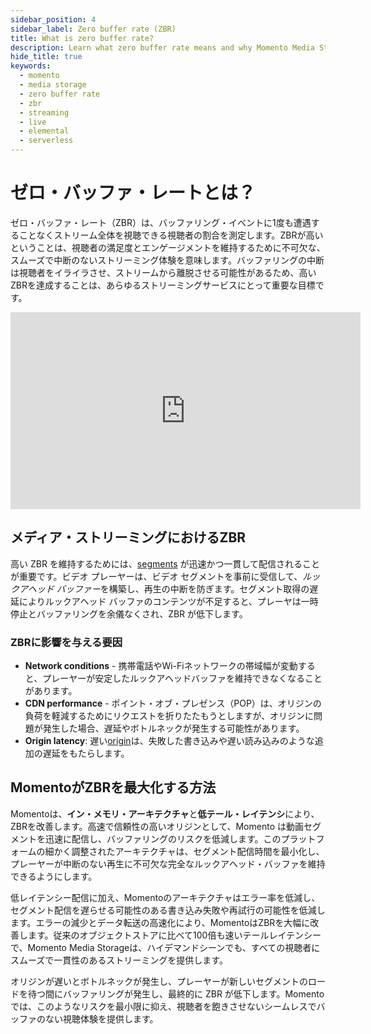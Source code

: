 ```yaml
---
sidebar_position: 4
sidebar_label: Zero buffer rate (ZBR)
title: What is zero buffer rate?
description: Learn what zero buffer rate means and why Momento Media Storage is the perfect option to get it.
hide_title: true
keywords:
  - momento
  - media storage
  - zero buffer rate
  - zbr
  - streaming
  - live
  - elemental
  - serverless
---
```


# ゼロ・バッファ・レートとは？

ゼロ・バッファ・レート（ZBR）は、バッファリング・イベントに1度も遭遇することなくストリーム全体を視聴できる視聴者の割合を測定します。ZBRが高いということは、視聴者の満足度とエンゲージメントを維持するために不可欠な、スムーズで中断のないストリーミング体験を意味します。バッファリングの中断は視聴者をイライラさせ、ストリームから離脱させる可能性があるため、高いZBRを達成することは、あらゆるストリーミングサービスにとって重要な目標です。

<div style={{display: 'flex', justifyContent: 'center'}}>
<iframe width="560" height="315" src="https://www.youtube.com/embed/xSWRpr2we6Y?si=u4TtsVlEQtm44cvQ" title="YouTube video player" frameborder="0" allow="accelerometer; autoplay; clipboard-write; encrypted-media; gyroscope; picture-in-picture; web-share" referrerpolicy="strict-origin-when-cross-origin" allowfullscreen></iframe>
</div>

## メディア・ストリーミングにおけるZBR

高い ZBR を維持するためには、[segments](/media-storage/core-concepts/segments) が迅速かつ一貫して配信されることが重要です。ビデオ プレーヤーは、ビデオ セグメントを事前に受信して、*ルックアヘッド バッファー*を構築し、再生の中断を防ぎます。セグメント取得の遅延によりルックアヘッド バッファのコンテンツが不足すると、プレーヤは一時停止とバッファリングを余儀なくされ、ZBR が低下します。

### ZBRに影響を与える要因

- **Network conditions** - 携帯電話やWi-Fiネットワークの帯域幅が変動すると、プレーヤーが安定したルックアヘッドバッファを維持できなくなることがあります。
- **CDN performance** - ポイント・オブ・プレゼンス（POP）は、オリジンの負荷を軽減するためにリクエストを折りたたもうとしますが、オリジンに問題が発生した場合、遅延やボトルネックが発生する可能性があります。
- **Origin latency**: 遅い[origin](/media-storage/core-concepts/origin)は、失敗した書き込みや遅い読み込みのような追加の遅延をもたらします。

## MomentoがZBRを最大化する方法

Momentoは、**イン・メモリ・アーキテクチャ**と**低テール・レイテンシ**により、ZBRを改善します。高速で信頼性の高いオリジンとして、Momento は動画セグメントを迅速に配信し、バッファリングのリスクを低減します。このプラットフォームの細かく調整されたアーキテクチャは、セグメント配信時間を最小化し、プレーヤーが中断のない再生に不可欠な完全なルックアヘッド・バッファを維持できるようにします。

低レイテンシー配信に加え、Momentoのアーキテクチャはエラー率を低減し、セグメント配信を遅らせる可能性のある書き込み失敗や再試行の可能性を低減します。エラーの減少とデータ転送の高速化により、MomentoはZBRを大幅に改善します。従来のオブジェクトストアに比べて100倍も速いテールレイテンシーで、Momento Media Storageは、ハイデマンドシーンでも、すべての視聴者にスムーズで一貫性のあるストリーミングを提供します。

オリジンが遅いとボトルネックが発生し、プレーヤーが新しいセグメントのロードを待つ間にバッファリングが発生し、最終的に ZBR が低下します。Momentoでは、このようなリスクを最小限に抑え、視聴者を飽きさせないシームレスでバッファのない視聴体験を提供します。

